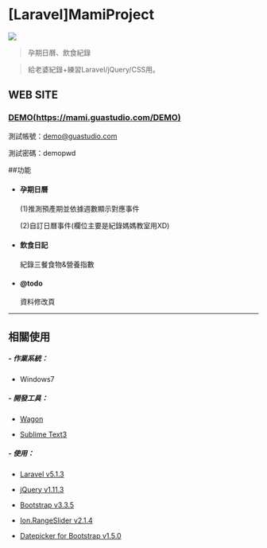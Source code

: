 # [Laravel]MamiProject

![](https://demo.guastudio.com/img/portfolio/MamiProject.png)

>孕期日曆、飲食紀錄

>給老婆紀錄+練習Laravel/jQuery/CSS用。

## WEB SITE

### [DEMO(https://mami.guastudio.com/DEMO)](https://mami.guastudio.com/DEMO)

測試帳號：demo@guastudio.com

測試密碼：demopwd

##功能

- #### 孕期日曆

   (1)推測預產期並依據週數顯示對應事件

   (2)自訂日曆事件(欄位主要是紀錄媽媽教室用XD)

- #### 飲食日記

   紀錄三餐食物&營養指數

- #### @todo

   資料修改頁

-----------------------------------------------------------

## 相關使用

##### - 作業系統：

- Windows7

##### - 開發工具：

- [Wagon](http://www.laravel-dojo.com/opensource/wagon)

- [Sublime Text3](https://www.sublimetext.com/3)

##### - 使用：

- [Laravel   v5.1.3](https://laravel.com/docs/5.1/)

- [jQuery    v1.11.3](https://jquery.com/)

- [Bootstrap v3.3.5](http://getbootstrap.com/)

- [Ion.RangeSlider v2.1.4](http://ionden.com/a/plugins/ion.rangeSlider/en.html)

- [Datepicker for Bootstrap v1.5.0](https://bootstrap-datepicker.readthedocs.io/en/latest/)

